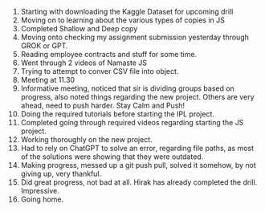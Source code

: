 1. Starting with downloading the Kaggle Dataset for upcoming drill
2. Moving on to learning about the various types of copies in JS
3. Completed Shallow and Deep copy
4. Moving onto checking my assignment submission yesterday through GROK or GPT.
5. Reading employee contracts and stuff for some time.
6. Went through 2 videos of Namaste JS
7. Trying to attempt to conver CSV file into object.
8. Meeting at 11.30
9. Informative meeting, noticed that sir is dividing groups based on progress, also noted things regarding the new project. Others are very ahead, need to push harder. Stay Calm and Push!
10. Doing the required tutorials before starting the IPL project.
11. Completed going through required videos regarding starting the JS project.
12. Working thoroughly on the new project.
13. Had to rely on ChatGPT to solve an error, regarding file paths, as most of the solutions were showing that they were outdated.
14. Making progress, messed up a git push pull, solved it somehow, by not giving up, very thankful.
15. Did great progress, not bad at all. Hirak has already completed the drill. Impressive.
16. Going home.
